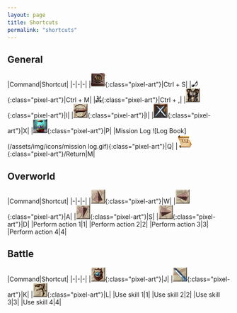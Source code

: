 ```yaml
---
layout: page
title: Shortcuts
permalink: "shortcuts"
---
```


## General

|Command|Shortcut|
|-|-|-|
|![Hard Disk](/assets/img/icons/save.gif "Save your game"){:class="pixel-art"}|Ctrl + S|
|![Eighth Note](/assets/img/icons/music.gif "Toggle background music"){:class="pixel-art"}|Ctrl + M|
|![Two Eighth Notes](/assets/img/icons/sfx.gif "Toggle sound effects"){:class="pixel-art"}|Ctrl + ,|
|![Body Armour](/assets/img/icons/inventory.gif "View inventory"){:class="pixel-art"}|I|
|![Back Arrow](/assets/img/icons/back.gif "Go back"){:class="pixel-art"}|I|
|![X](/assets/img/icons/cancel.gif "Cancel"){:class="pixel-art"}|X|
|![Potion](/assets/img/icons/potion.gif "Drink a vial of life fluid"){:class="pixel-art"}|P|
|<span class="game-text" title="Toggle Mission Log">Mission Log ![Log Book](/assets/img/icons/mission log.gif){:class="pixel-art"}</span>|Q|
|![Map](/assets/img/icons/map.gif "Open the world map"){:class="pixel-art"}/<span class="game-text" title="Close the world map">Return</span>|M|

## Overworld

|Command|Shortcut|
|-|-|-|
|![Up Arrow](/assets/img/icons/up.gif "Move up"){:class="pixel-art"}|W|
|![Left Arrow](/assets/img/icons/left.gif "Move left"){:class="pixel-art"}|A|
|![Down Arrow](/assets/img/icons/down.gif "Move down"){:class="pixel-art"}|S|
|![Right Arrow](/assets/img/icons/right.gif "Move right"){:class="pixel-art"}|D|
|Perform action 1|1|
|Perform action 2|2|
|Perform action 3|3|
|Perform action 4|4|

## Battle

|Command|Shortcut|
|-|-|-|
|![Shield](/assets/img/icons/defend.gif "Defend"){:class="pixel-art"}|J|
|![Sword](/assets/img/icons/attack.gif "Attack"){:class="pixel-art"}|K|
|![Running Man](/assets/img/icons/flee.gif "Try to run away"){:class="pixel-art"}|L|
|Use skill 1|1|
|Use skill 2|2|
|Use skill 3|3|
|Use skill 4|4|
